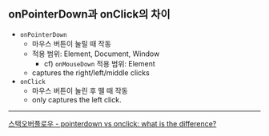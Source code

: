## onPointerDown과 onClick의 차이
- `onPointerDown`
    - 마우스 버튼이 눌릴 때 작동
    - 적용 범위: Element, Document, Window
        - cf) `onMouseDown` 적용 범위: Element
    - captures the right/left/middle clicks
- `onClick`
    - 마우스 버튼이 눌린 후 뗄 때 작동
    - only captures the left click.

---

[스택오버플로우 - pointerdown vs onclick: what is the difference?](https://stackoverflow.com/questions/69899775/pointerdown-vs-onclick-what-is-the-difference)
